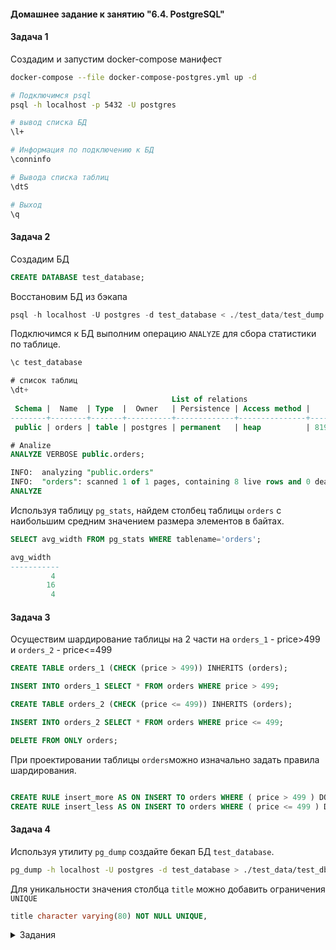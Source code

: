 #### Домашнее задание к занятию "6.4. PostgreSQL"

#### Задача 1
Создадим и запустим docker-compose манифест
 ```bash
docker-compose --file docker-compose-postgres.yml up -d

# Подключимся psql
psql -h localhost -p 5432 -U postgres

# вывод списка БД
\l+

# Информация по подключению к БД
\conninfo

# Вывода списка таблиц
\dtS

# Выход 
\q
```

#### Задача 2

Создадим БД

```sql
CREATE DATABASE test_database;
```
Восстановим БД из бэкапа 

```sql
psql -h localhost -U postgres -d test_database < ./test_data/test_dump.sql
```
Подключимся к БД выполним операцию `ANALYZE` для сбора статистики по таблице.

```sql
\c test_database

# список таблиц
\dt+
                                    List of relations
 Schema |  Name  | Type  |  Owner   | Persistence | Access method |    Size    | Description 
--------+--------+-------+----------+-------------+---------------+------------+-------------
 public | orders | table | postgres | permanent   | heap          | 8192 bytes |

# Analize
ANALYZE VERBOSE public.orders;

INFO:  analyzing "public.orders"
INFO:  "orders": scanned 1 of 1 pages, containing 8 live rows and 0 dead rows; 8 rows in sample, 8 estimated total rows
ANALYZE
```
Используя таблицу `pg_stats`, найдем столбец таблицы `orders` c наибольшим средним значением размера элементов в байтах.
```sql
SELECT avg_width FROM pg_stats WHERE tablename='orders';

avg_width 
-----------
         4
        16
         4

```
#### Задача 3

Осуществим шардирование таблицы на 2 части на `orders_1` - price>499 и `orders_2` - price<=499

```sql
CREATE TABLE orders_1 (CHECK (price > 499)) INHERITS (orders);

INSERT INTO orders_1 SELECT * FROM orders WHERE price > 499;

CREATE TABLE orders_2 (CHECK (price <= 499)) INHERITS (orders);

INSERT INTO orders_2 SELECT * FROM orders WHERE price <= 499;

DELETE FROM ONLY orders;
```

При проектировании таблицы `orders`можно изначально задать правила шардирования.

```sql

CREATE RULE insert_more AS ON INSERT TO orders WHERE ( price > 499 ) DO INSTEAD INSERT INTO orders_more_499_price VALUES (NEW.*);
CREATE RULE insert_less AS ON INSERT TO orders WHERE ( price <= 499 ) DO INSTEAD INSERT INTO orders_less_499_price VALUES (NEW.*);
```

#### Задача 4
Используя утилиту `pg_dump` создайте бекап БД `test_database`.

```bash
pg_dump -h localhost -U postgres -d test_database > ./test_data/test_db.sql
```

Для уникальности значения столбца `title` можно добавить ограничения `UNIQUE`
```sql
title character varying(80) NOT NULL UNIQUE,
``` 

<details>
<summary>Задания</summary>

# Домашнее задание к занятию "6.4. PostgreSQL"

## Задача 1

Используя docker поднимите инстанс PostgreSQL (версию 13). Данные БД сохраните в volume.

Подключитесь к БД PostgreSQL используя `psql`.

Воспользуйтесь командой `\?` для вывода подсказки по имеющимся в `psql` управляющим командам.

**Найдите и приведите** управляющие команды для:
- вывода списка БД
- подключения к БД
- вывода списка таблиц
- вывода описания содержимого таблиц
- выхода из psql

## Задача 2

Используя `psql` создайте БД `test_database`.

Изучите [бэкап БД](https://github.com/netology-code/virt-homeworks/tree/master/06-db-04-postgresql/test_data).

Восстановите бэкап БД в `test_database`.

Перейдите в управляющую консоль `psql` внутри контейнера.

Подключитесь к восстановленной БД и проведите операцию ANALYZE для сбора статистики по таблице.

Используя таблицу [pg_stats](https://postgrespro.ru/docs/postgresql/12/view-pg-stats), найдите столбец таблицы `orders` 
с наибольшим средним значением размера элементов в байтах.

**Приведите в ответе** команду, которую вы использовали для вычисления и полученный результат.

## Задача 3

Архитектор и администратор БД выяснили, что ваша таблица orders разрослась до невиданных размеров и
поиск по ней занимает долгое время. Вам, как успешному выпускнику курсов DevOps в нетологии предложили
провести разбиение таблицы на 2 (шардировать на orders_1 - price>499 и orders_2 - price<=499).

Предложите SQL-транзакцию для проведения данной операции.

Можно ли было изначально исключить "ручное" разбиение при проектировании таблицы orders?

## Задача 4

Используя утилиту `pg_dump` создайте бекап БД `test_database`.

Как бы вы доработали бэкап-файл, чтобы добавить уникальность значения столбца `title` для таблиц `test_database`?

---

### Как cдавать задание

Выполненное домашнее задание пришлите ссылкой на .md-файл в вашем репозитории.

---
